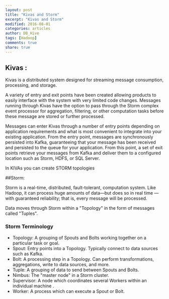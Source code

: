 ```yaml
---
layout: post
title: "Kivas and Storm"
excerpt: "Kivas and Storm"
modified: 2016-08-01
categories: articles
author: DB_Hive
tags: [Hadoop]
comments: true
share: true
---
```


## Kivas :

Kivas is a distributed system designed for streaming message consumption, processing, and storage.

A variety of entry and exit points have been created allowing products to easily interface with the system with very limited code changes. 
Messages running through Kivas have the option to pass through the Storm complex event processor for aggregation, filtering, or other computation tasks before these message are stored or further processed.

Messages can enter Kivas through a number of entry points depending on application requirements and what is most convenient to integrate into your existing application. 
From the entry point, messages are synchronously persisted into Kafka, guaranteeing that your message has been received and persisted to the queue for your application. 
From this point, a set of exit points retrieve your messages from Kafka and deliver them to a configured location such as Storm, HDFS, or SQL Server.



In KIVAs you can create STORM topologies

##Storm:

Storm is a real-time, distributed, fault-tolerant, computation system. Like Hadoop, it can process huge amounts of data—but does so in real time — with guaranteed reliability; that is, every message will be processed.

Data moves through Storm within a "Topology" in the form of messages called "Tuples".

### Storm Terminology

* Topology: 
A grouping of Spouts and Bolts working together on a particular task or goal.
* Spout: 
Entry points into a Topology. Typically connect to data sources such as Kafka.
* Bolt: 
A processing step in a Topology. Can perform transformations, aggregations, write to data sources, and more.
* Tuple: 
A grouping of data to send between Spouts and Bolts.
* Nimbus: 
The "master node" in a Storm cluster.
* Supervisor: 
A node which coordinates several Workers within an individual machine .
* Worker: 
A process which can execute a Spout or Bolt.



